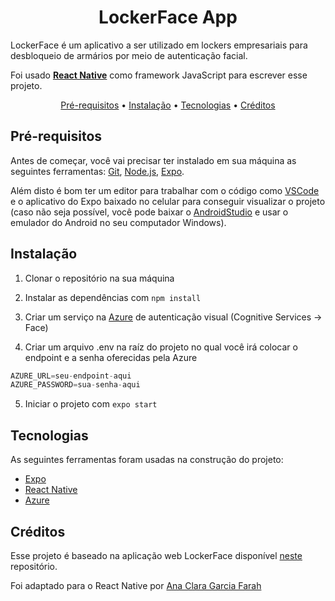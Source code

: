 <div align="center">
  <h1>LockerFace App</h1>
</div>

LockerFace é um aplicativo a ser utilizado em lockers empresariais para desbloqueio de armários por meio de autenticação facial. 

Foi usado [**React Native**](https://reactnative.dev/) como framework JavaScript para escrever esse projeto. 

<p align="center">
 <a href="#pre-requisitos">Pré-requisitos</a> •
 <a href="#instalacao">Instalação</a> •
 <a href="#tecnologias">Tecnologias</a> •
 <a href="#creditos">Créditos</a>
</p>

## Pré-requisitos 

Antes de começar, você vai precisar ter instalado em sua máquina as seguintes ferramentas:
[Git](https://git-scm.com), [Node.js](https://nodejs.org/en/), [Expo](https://docs.expo.io/). 

Além disto é bom ter um editor para trabalhar com o código como [VSCode](https://code.visualstudio.com/) e o aplicativo do Expo baixado no celular para conseguir visualizar o projeto (caso não seja possível, você pode baixar o [AndroidStudio](https://developer.android.com/studio/run/emulator) e usar o emulador do Android no seu computador Windows).

## Instalação

1. Clonar o repositório na sua máquina

2. Instalar as dependências com `npm install`

3. Criar um serviço na [Azure](https://portal.azure.com/) de autenticação visual (Cognitive Services -> Face)

4. Criar um arquivo .env na raíz do projeto no qual você irá colocar o endpoint e a senha oferecidas pela Azure
```JavaScript
AZURE_URL=seu-endpoint-aqui
AZURE_PASSWORD=sua-senha-aqui
```

5. Iniciar o projeto com `expo start`

## Tecnologias

As seguintes ferramentas foram usadas na construção do projeto:

- [Expo](https://expo.io/)
- [React Native](https://reactnative.dev/)
- [Azure](https://portal.azure.com/)

## Créditos

Esse projeto é baseado na aplicação web LockerFace disponível [neste](https://github.com/anaclara-gf/TF005-Avanade) repositório. 

Foi adaptado para o React Native por [Ana Clara Garcia Farah](https://github.com/anaclara-gf)
